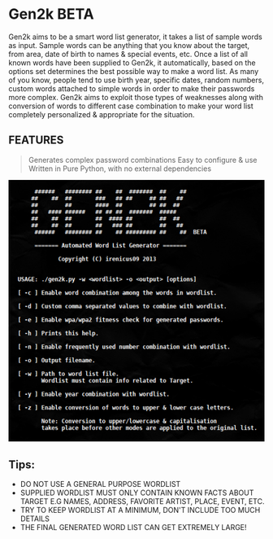 Gen2k BETA
==========

Gen2k aims to be a smart word list generator, it takes a list of sample words as input. 
Sample words can be anything that you know about the target, from area, date of birth to names & special events, etc. 
Once a list of all known words have been supplied to Gen2k, it automatically, based on the options set determines the best possible way to make a word list.
As many of you know, people tend to use birth year, specific dates, random numbers, custom words attached to simple words in order to make their passwords more complex. 
Gen2k aims to exploit those types of weaknesses along with conversion of words to different case combination to make your word list completely personalized & appropriate for the situation.



FEATURES
--------
> Generates complex password combinations 
> Easy to configure & use
> Written in Pure Python, with no external dependencies


![alt tag](help.png)


Tips:
------
* DO NOT USE A GENERAL PURPOSE WORDLIST
* SUPPLIED WORDLIST MUST ONLY CONTAIN KNOWN FACTS ABOUT TARGET
  E.G NAMES, ADDRESS, FAVORITE ARTIST, PLACE, EVENT, ETC.
* TRY TO KEEP WORDLIST AT A MINIMUM, DON'T INCLUDE TOO MUCH DETAILS
* THE FINAL GENERATED WORD LIST CAN GET EXTREMELY LARGE!
